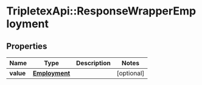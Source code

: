 # TripletexApi::ResponseWrapperEmployment

## Properties
Name | Type | Description | Notes
------------ | ------------- | ------------- | -------------
**value** | [**Employment**](Employment.md) |  | [optional] 


